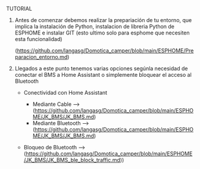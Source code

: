 TUTORIAL

1. Antes de comenzar debemos realizar la prepariación de tu entorno, que implica la instalación de Python, instalacion de libreria Python de ESPHOME e instalar GIT (esto ultimo solo para esphome que necesiten esta funcionalidad)
  
   (https://github.com/langasg/Domotica_camper/blob/main/ESPHOME/Preparacion_entorno.md)

2. Llegados a este punto tenemos varias opciones segúnla necesidad de conectar el BMS a Home Assistant o simplemente bloquear el acceso al Bluetooth

     - Conectividad con Home Assistant
        - Mediante Cable --> (https://github.com/langasg/Domotica_camper/blob/main/ESPHOME/JK_BMS/JK_BMS.md)
        - Mediante Bluetooth --> (https://github.com/langasg/Domotica_camper/blob/main/ESPHOME/JK_BMS/JK_BMS.md)

     - Bloqueo de Bluetooth -->  (https://github.com/langasg/Domotica_camper/blob/main/ESPHOME/JK_BMS/JK_BMS_ble_block_traffic.md))
      
      
